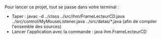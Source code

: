 Pour lancer ce projet, tout se passe dans votre terminal :
<ul>
    <li>
Taper : javac -d ../class ../src/ihm/FrameLecteurCD.java ../src/control/MyMouseListener.java ../src/datas/*.java (afin de compiler l'ensemble des sources)
    </li>
    <li>
Lancer l'application avec la commande : java ihm.FrameLecteurCD
    </li>
</ul>